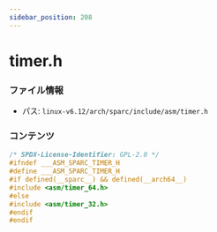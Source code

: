 ```yaml
---
sidebar_position: 208
---
```

# timer.h

### ファイル情報

- パス: `linux-v6.12/arch/sparc/include/asm/timer.h`

### コンテンツ

```h
/* SPDX-License-Identifier: GPL-2.0 */
#ifndef ___ASM_SPARC_TIMER_H
#define ___ASM_SPARC_TIMER_H
#if defined(__sparc__) && defined(__arch64__)
#include <asm/timer_64.h>
#else
#include <asm/timer_32.h>
#endif
#endif

```
